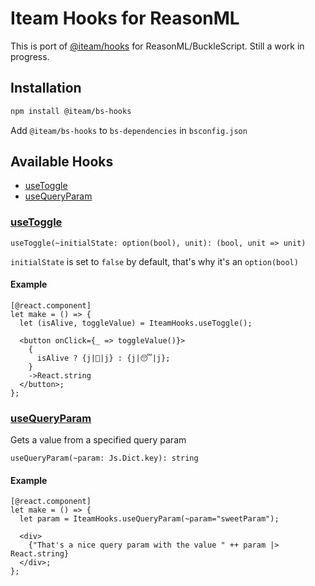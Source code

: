 # Iteam Hooks for ReasonML

This is port of [@iteam/hooks](https://github.com/Iteam1337/hooks) for ReasonML/BuckleScript. Still a work in progress.

## Installation

```bash
npm install @iteam/bs-hooks
```

Add `@iteam/bs-hooks` to `bs-dependencies` in `bsconfig.json`

## Available Hooks

- [useToggle](#useToggle)
- [useQueryParam](#useQueryParam)

### [useToggle](#useToggle)

```reason
useToggle(~initialState: option(bool), unit): (bool, unit => unit)
```

`initialState` is set to `false` by default, that's why it's an `option(bool)`

#### Example

```reason
[@react.component]
let make = () => {
  let (isAlive, toggleValue) = IteamHooks.useToggle();

  <button onClick={_ => toggleValue()}>
    {
      isAlive ? {j|🚀|j} : {j|😴|j};
    }
    ->React.string
  </button>;
};
```

### [useQueryParam](#useQueryParam)

Gets a value from a specified query param

```reason
useQueryParam(~param: Js.Dict.key): string
```

#### Example

```reason
[@react.component]
let make = () => {
  let param = IteamHooks.useQueryParam(~param="sweetParam");

  <div>
    {"That's a nice query param with the value " ++ param |> React.string}
  </div>;
};

```
